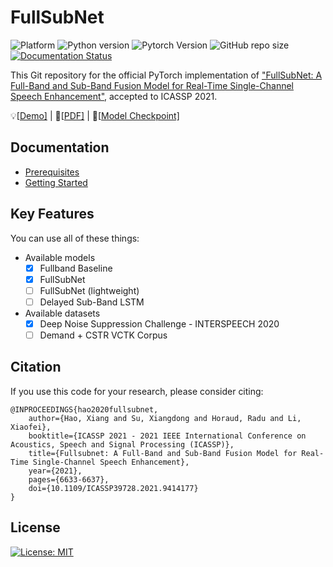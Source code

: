 # FullSubNet

![Platform](https://img.shields.io/badge/Platform-linux-lightgrey)
![Python version](https://img.shields.io/badge/Python-%3E%3D3.8.0-orange)
![Pytorch Version](https://img.shields.io/badge/PyTorch-%3E%3D1.10-brightgreen)
![GitHub repo size](https://img.shields.io/github/repo-size/haoxiangsnr/FullSubNet)
[![Documentation Status](https://readthedocs.org/projects/fullsubnet/badge/?version=latest)](https://fullsubnet.readthedocs.io/en/latest/?badge=latest)


This Git repository for the official PyTorch implementation
of ["FullSubNet: A Full-Band and Sub-Band Fusion Model for Real-Time Single-Channel Speech Enhancement"](https://arxiv.org/abs/2010.15508), accepted
to ICASSP 2021.

:bulb:[[Demo\]](https://www.haoxiangsnr.com/demo/fullsubnet/) | :page_facing_up:[[PDF\]](https://arxiv.org/abs/2010.15508) | :floppy_disk:[[Model Checkpoint\]](https://github.com/haoxiangsnr/FullSubNet/releases)

## Documentation

- [Prerequisites](docs/prerequisites.md)
- [Getting Started](docs/getting_started.md)

## Key Features

You can use all of these things:

- Available models
  - [x] Fullband Baseline
  - [x] FullSubNet
  - [ ] FullSubNet (lightweight)
  - [ ] Delayed Sub-Band LSTM

- Available datasets
  - [x] Deep Noise Suppression Challenge - INTERSPEECH 2020
  - [ ] Demand + CSTR VCTK Corpus

## Citation

If you use this code for your research, please consider citing:

```text
@INPROCEEDINGS{hao2020fullsubnet,
    author={Hao, Xiang and Su, Xiangdong and Horaud, Radu and Li, Xiaofei},
    booktitle={ICASSP 2021 - 2021 IEEE International Conference on Acoustics, Speech and Signal Processing (ICASSP)},
    title={Fullsubnet: A Full-Band and Sub-Band Fusion Model for Real-Time Single-Channel Speech Enhancement},
    year={2021},
    pages={6633-6637},
    doi={10.1109/ICASSP39728.2021.9414177}
}
```

## License

[![License: MIT](https://img.shields.io/badge/License-MIT-yellow.svg)](https://github.com/haoxiangsnr/FullSubNet/blob/main/LICENSE)

